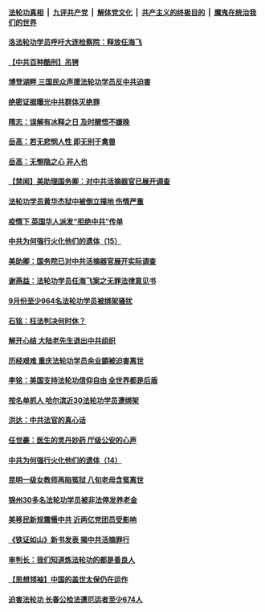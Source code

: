 

####  [法轮功真相](../../../../basic/blob/master/README.md?t=10240102) &nbsp;|&nbsp; [九评共产党](../../../../9ping.md/blob/master/README.md?t=10240102) &nbsp;|&nbsp; [解体党文化](../../../../jtdwh.md/blob/master/README.md?t=10240102)  &nbsp;|&nbsp; [共产主义的终极目的](../../../../gczydzjmd.md/blob/master/README.md?t=10240102) &nbsp;|&nbsp; [魔鬼在统治我们的世界](../../../../mgztzwmdsj.md/blob/master/README.md?t=10240102) 

#### [洛法轮功学员呼吁大连检察院：释放任海飞](../pages/prog424/a102969857.md?t=10240102) 

#### [【中共百种酷刑】吊铐](../pages/prog424/a102969827.md?t=10240102) 

#### [博登湖畔 三国民众声援法轮功学员反中共迫害](../pages/prog424/a102969803.md?t=10240102) 

#### [绝密证据曝光中共群体灭绝罪](../pages/prog424/a102969446.md?t=10240102) 

#### [隋志：误解有冰释之日 及时醒悟不嫌晚](../pages/prog424/a102968950.md?t=10240102) 

#### [岳高：若无悲悯人性 即无别于禽兽](../pages/prog424/a102968541.md?t=10240102) 

#### [岳高：无恻隐之心 非人也](../pages/prog424/a102968156.md?t=10240102) 

#### [【禁闻】美助理国务卿：对中共活摘器官已展开调查](../pages/prog424/a102967762.md?t=10240102) 

#### [法轮功学员黄华杰狱中被倒立撞地 伤情严重](../pages/prog424/a102967198.md?t=10240102) 

#### [疫情下 英国华人派发“拒绝中共”传单](../pages/prog424/a102967173.md?t=10240102) 

#### [中共为何强行火化他们的遗体（15）](../pages/prog424/a102966369.md?t=10240102) 

#### [美助卿：国务院已对中共活摘器官展开实际调查](../pages/prog424/a102966019.md?t=10240102) 

#### [谢燕益：法轮功学员任海飞案之无罪法律意见书](../pages/prog424/a102965321.md?t=10240102) 

#### [9月份至少964名法轮功学员被绑架骚扰](../pages/prog424/a102965280.md?t=10240102) 

#### [石铭：枉法判决何时休？](../pages/prog424/a102964615.md?t=10240102) 

#### [解开心结 大陆老先生退出中共组织](../pages/prog424/a102964417.md?t=10240102) 

#### [历经艰难 重庆法轮功学员余业顗被迫害离世](../pages/prog424/a102963098.md?t=10240102) 

#### [李铭：美国支持法轮功信仰自由 全世界都是后盾](../pages/prog424/a102963547.md?t=10240102) 

#### [按名单抓人 哈尔滨近30法轮功学员遭绑架](../pages/prog424/a102963477.md?t=10240102) 

#### [洪达：中共法官的真心话](../pages/prog424/a102963197.md?t=10240102) 

#### [任世豪：医生的灵丹妙药 厅级公安的心声](../pages/prog424/a102962892.md?t=10240102) 

#### [中共为何强行火化他们的遗体（14）](../pages/prog424/a102962893.md?t=10240102) 

#### [昆明一级女教师再陷冤狱 八旬老母含冤离世](../pages/prog424/a102962888.md?t=10240102) 

#### [锦州30多名法轮功学员被非法停发养老金](../pages/prog424/a102962208.md?t=10240102) 

#### [美移民新规震慑中共 近两亿党团员受影响](../pages/prog424/a102962187.md?t=10240102) 

#### [《铁证如山》新书发表 揭中共活摘罪行](../pages/prog424/a102961627.md?t=10240102) 

#### [审判长：我们知道炼法轮功的都是善良人](../pages/prog424/a102961388.md?t=10240102) 

#### [【思想领袖】中国的盖世太保仍在运作](../pages/prog424/a102961250.md?t=10240102) 

#### [迫害法轮功 长春公检法遭厄运者至少674人](../pages/prog424/a102960963.md?t=10240102) 

